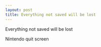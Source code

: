 ```yaml
---
layout: post
title: Everything not saved will be lost
---
```

Everything not saved will be lost

Nintendo quit screen